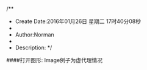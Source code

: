 /**
* Create Date:2016年01月26日 星期二 17时40分08秒
* 
* Author:Norman
* 
* Description: 
*/

####打开图形:
    Image例子为虚代理情况

